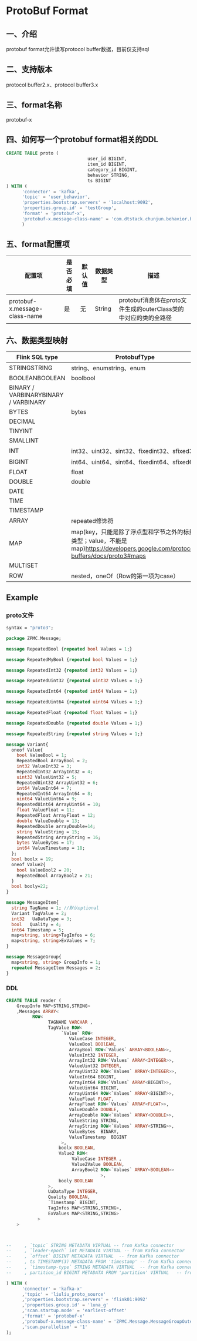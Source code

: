 # ProtoBuf Format

## 一、介绍

protobuf format允许读写protocol buffer数据，目前仅支持sql

## 二、支持版本

protocol buffer2.x、protocol buffer3.x


## 三、format名称

protobuf-x

## 四、如何写一个protobuf format相关的DDL

```sql
CREATE TABLE proto (
                               user_id BIGINT,
                               item_id BIGINT,
                               category_id BIGINT,
                               behavior STRING,
                               ts BIGINT
) WITH (
      'connector' = 'kafka',
      'topic' = 'user_behavior',
      'properties.bootstrap.servers' = 'localhost:9092',
      'properties.group.id' = 'testGroup',
      'format' = 'protobuf-x',
      'protobuf-x.message-class-name' = 'com.dtstack.chunjun.behavior.behaviorOuterClass$Message'
      )
```

## 五、format配置项

| 配置项                        | 是否必填 | 默认值 | 数据类型 | 描述                                                         |
| ----------------------------- | -------- | ------ | -------- | ------------------------------------------------------------ |
| protobuf-x.message-class-name | 是       | 无     | String   | protobuf消息体在proto文件生成的outerClass类的中对应的类的全路径 |

## 六、数据类型映射

| Flink SQL type                       | ProtobufType                                                 |
| ------------------------------------ | ------------------------------------------------------------ |
| STRINGSTRING                         | string、enumstring、enum                                     |
| BOOLEANBOOLEAN                       | boolbool                                                     |
| BINARY / VARBINARYBINARY / VARBINARY |                                                              |
| BYTES                                | bytes                                                        |
| DECIMAL                              |                                                              |
| TINYINT                              |                                                              |
| SMALLINT                             |                                                              |
| INT                                  | int32、uint32、sint32、fixedint32、sfixed32                  |
| BIGINT                               | int64、uint64、sint64、fixedint64、sfixed64                  |
| FLOAT                                | float                                                        |
| DOUBLE                               | double                                                       |
| DATE                                 |                                                              |
| TIME                                 |                                                              |
| TIMESTAMP                            |                                                              |
| ARRAY                                | repeated修饰符                                               |
| MAP                                  | map(key，只能是除了浮点型和字节之外的标量类型；value，不能是map)https://developers.google.com/protocol-buffers/docs/proto3#maps |
| MULTISET                             |                                                              |
| ROW                                  | nested，oneOf（Row的第一项为case）                           |

## Example

### proto文件

```protobuf
syntax = "proto3";

package ZPMC.Message;

message RepeatedBool {repeated bool Values = 1;}

message RepeatedMyBool {repeated bool Values = 1;}

message RepeatedInt32 {repeated int32 Values = 1;}

message RepeatedUint32 {repeated uint32 Values = 1;}

message RepeatedInt64 {repeated int64 Values = 1;}

message RepeatedUint64 {repeated uint64 Values = 1;}

message RepeatedFloat {repeated float Values = 1;}

message RepeatedDouble {repeated double Values = 1;}

message RepeatedString {repeated string Values = 1;}

message Variant{
  oneof Value{
    bool ValueBool = 1;
    RepeatedBool ArrayBool = 2;
    int32 ValueInt32 = 3;
    RepeatedInt32 ArrayInt32 = 4;
    uint32 ValueUint32 = 5;
    RepeatedUint32 ArrayUint32 = 6;
    int64 ValueInt64 = 7;
    RepeatedInt64 ArrayInt64 = 8;
    uint64 ValueUint64 = 9;
    RepeatedUint64 ArrayUint64 = 10;
    float ValueFloat = 11;
    RepeatedFloat ArrayFloat = 12;
    double ValueDouble = 13;
    RepeatedDouble arrayDouble=14;
    string ValueString = 15;
    RepeatedString ArrayString = 16;
    bytes ValueBytes = 17;
    int64 ValueTimestamp = 18;
  };
  bool boolx = 19;
  oneof Value2{
    bool ValueBool2 = 20;
    RepeatedBool ArrayBool2 = 21;
  }
  bool booly=22;
}

message MessageItem{
  string TagName = 1; //默认optional
  Variant TagValue = 2;
  int32   UaDataType = 3;
  bool   Quality = 4;
  int64 Timestamp = 5;
  map<string, string>TagInfos = 6;
  map<string, string>ExValues = 7;
}

message MessageGroup{
  map<string, string> GroupInfo = 1;
  repeated MessageItem Messages = 2;
}

```

### DDL

```sql
CREATE TABLE reader (
    GroupInfo MAP<STRING,STRING>
    ,Messages ARRAY<
          ROW<
                TAGNAME VARCHAR ,
                TagValue ROW<
                     `Value` ROW<
                        ValueCase INTEGER,
                        ValueBool BOOlEAN,
                        ArrayBool ROW<`Values` ARRAY<BOOLEAN>>,
                        ValueInt32 INTEGER,
                        ArrayInt32 ROW<`Values` ARRAY<INTEGER>>,
                        ValueUint32 INTEGER,
                        ArrayUint32 ROW<`Values` ARRAY<INTEGER>>,
                        ValueInt64 BIGINT,
                        ArrayInt64 ROW<`Values` ARRAY<BIGINT>>,
                        ValueUint64 BIGINT,
                        ArrayUint64 ROW<`Values` ARRAY<BIGINT>>,
                        ValueFloat FLOAT,
                        ArrayFloat ROW<`Values` ARRAY<FLOAT>>,
                        ValueDouble DOUBLE,
                        ArrayDouble ROW<`Values` ARRAY<DOUBLE>>,
                        ValueString STRING,
                        ArrayString ROW<`Values` ARRAY<STRING>>,
                        ValueBytes  BINARY,
                        ValueTimestamp  BIGINT
                     >,
                    boolx BOOLEAN,
                    Value2 ROW<
                         ValueCase INTEGER ,
                         Value2Value BOOLEAN,
                         ArrayBool2 ROW<`Values` ARRAY<BOOLEAN>>
  									>,
                    booly BOOLEAN
                >,
                UaDataType INTEGER,
                Quality BOOLEAN,
                `Timestamp` BIGINT,
                TagInfos MAP<STRING,STRING>,
                ExValues MAP<STRING,STRING>
            >
    >



--     , `topic` STRING METADATA VIRTUAL -- from Kafka connector
--     , `leader-epoch` int METADATA VIRTUAL -- from Kafka connector
--     , `offset` BIGINT METADATA VIRTUAL  -- from Kafka connector
--     , ts TIMESTAMP(3) METADATA FROM 'timestamp' -- from Kafka connector
--     , `timestamp-type` STRING METADATA VIRTUAL  -- from Kafka connector
--     , partition_id BIGINT METADATA FROM 'partition' VIRTUAL   -- from Kafka connector

) WITH (
      'connector' = 'kafka-x'
      ,'topic' = 'liuliu_proto_source'
      ,'properties.bootstrap.servers' = 'flink01:9092'
      ,'properties.group.id' = 'luna_g'
      ,'scan.startup.mode' = 'earliest-offset'
      ,'format' = 'protobuf-x'
      ,'protobuf-x.message-class-name' = 'ZPMC.Message.MessageGroupOuterClass$MessageGroup'
      ,'scan.parallelism' = '1'
);
```

